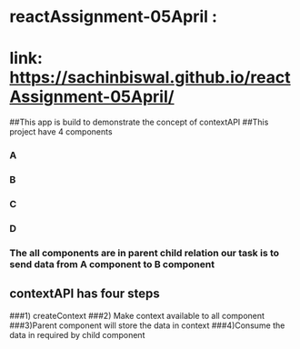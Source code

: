 # reactAssignment-05April : 
# link: https://sachinbiswal.github.io/reactAssignment-05April/

##This app is build to demonstrate the concept of contextAPI
##This project have 4 components 
### A
### B
### C 
### D
### The all components are in parent child relation our task is to send data from A component to B component
## contextAPI has four steps 
###1) createContext
###2) Make context available to all component
###3)Parent component will store the data in context
###4)Consume the data in required by child component
